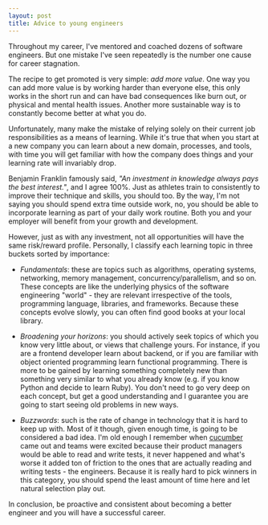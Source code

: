 ```yaml
---
layout: post
title: Advice to young engineers
---
```


Throughout my career, I've mentored and coached dozens of software engineers. But one mistake I've seen repeatedly is the number one cause for career stagnation.

The recipe to get promoted is very simple: *add more value*. One way you can add more value is by working harder than everyone else, this only works in the short run and can have bad consequences like burn out, or physical and mental health issues. Another more sustainable way is to constantly become better at what you do.

Unfortunately, many make the mistake of relying solely on their current job responsibilities as a means of learning. While it's true that when you start at a new company you can learn about a new domain, processes, and tools, with time you will get familiar with how the company does things and your learning rate will invariably drop.

Benjamin Franklin famously said, *"An investment in knowledge always pays the best interest."*, and I agree 100%. Just as athletes train to consistently to improve their technique and skills, you should too. By the way, I'm not saying you should spend extra time outside work, no, you should be able to incorporate learning as part of your daily work routine. Both you and your employer will benefit from your growth and development.

However, just as with any investment, not all opportunities will have the same risk/reward profile. Personally, I classify each learning topic in three buckets sorted by importance:

- *Fundamentals*: these are topics such as algorithms, operating systems, networking, memory management, concurrency/parallelism, and so on. These concepts are like the underlying physics of the software engineering "world" - they are relevant irrespective of the tools, programming language, libraries, and frameworks. Because these concepts evolve slowly, you can often find good books at your local library.

- *Broadening your horizons*: you should actively seek topics of which you know very little about, or views that challenge yours. For instance, if you are a frontend developer learn about backend, or if you are familiar with object oriented programming learn functional programming. There is more to be gained by learning something completely new than something very similar to what you already know (e.g. if you know Python and decide to learn Ruby). You don't need to go very deep on each concept, but get a good understanding and I guarantee you are going to start seeing old problems in new ways.

- *Buzzwords*: such is the rate of change in technology that it is hard to keep up with. Most of it though, given enough time, is going to be considered a bad idea. I'm old enough I remember when [cucumber](https://cucumber.io/) came out and teams were excited because their product managers would be able to read and write tests, it never happened and what's worse it added ton of friction to the ones that are actually reading and writing tests - the engineers. Because it is really hard to pick winners in this category, you should spend the least amount of time here and let natural selection play out.

In conclusion, be proactive and consistent about becoming a better engineer and you will have a successful career.

